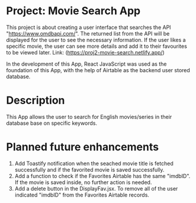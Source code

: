 # Project: Movie Search App

This project is about creating a user interface that searches the API "https://www.omdbapi.com/". The returned list from the API will be displayed for the user to see the necessary information. If the user likes a specific movie, the user can see more details and add it to their favourites to be viewed later.
Link: (https://proj2-movie-search.netlify.app/)

In the development of this App, React JavaScript was used as the foundation of this App, with the help of Airtable as the backend user stored database.

# Description

This App allows the user to search for English movies/series in their database base on specific keywords.

# Planned future enhancements

1. Add Toastify notification when the seached movie title is fetched successfully and if the favorited movie is saved successfully.
2. Add a function to check if the Favorites Airtable has the same "imdbID". If the movie is saved inside, no further action is needed.
3. Add a delete button in the DisplayFav.jsx. To remove all of the user indicated "imdbID" from the Favorites Airtable records.
